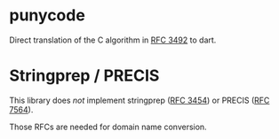 # punycode

Direct translation of the C algorithm in [RFC 3492](https://www.ietf.org/rfc/rfc3492.txt) to dart.


# Stringprep / PRECIS

This library does *not* implement stringprep ([RFC 3454](https://tools.ietf.org/html/rfc3454)) or
PRECIS ([RFC 7564](https://tools.ietf.org/html/rfc7564)).

Those RFCs are needed for domain name conversion.